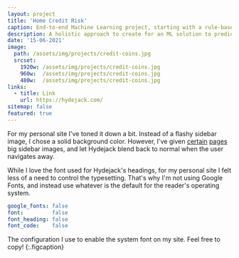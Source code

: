 ```yaml
---
layout: project
title: 'Home Credit Risk'
caption: End-to-end Machine Learning project, starting with a rule-based model and ending with integrating MLOps.
description: A holistic approach to create for an ML solution to predict probability of repayment.
date: '15-06-2021'
image: 
  path: /assets/img/projects/credit-coins.jpg
  srcset: 
    1920w: /assets/img/projects/credit-coins.jpg
    960w:  /assets/img/projects/credit-coins.jpg
    480w:  /assets/img/projects/credit-coins.jpg
links:
  - title: Link
    url: https://hydejack.com/
sitemap: false
featured: true
---
```


For my personal site I've toned it down a bit. Instead of a flashy sidebar image, I chose a solid background color.
However, I've given [certain](https://qwtel.com/projects/ducky-hunting/) [pages](https://qwtel.com/projects/blocky-blocks/) big sidebar images, and let Hydejack blend back to normal when the user navigates away.

While I love the font used for Hydejack's headings, for my personal site I felt less of a need to control the typesetting.
That's why I'm not using Google Fonts, and instead use whatever is the default for the reader's operating system.

```yml
google_fonts: false
font:         false
font_heading: false
font_code:    false
```

The configuration I use to enable the system font on my site. Feel free to copy!
{:.figcaption}